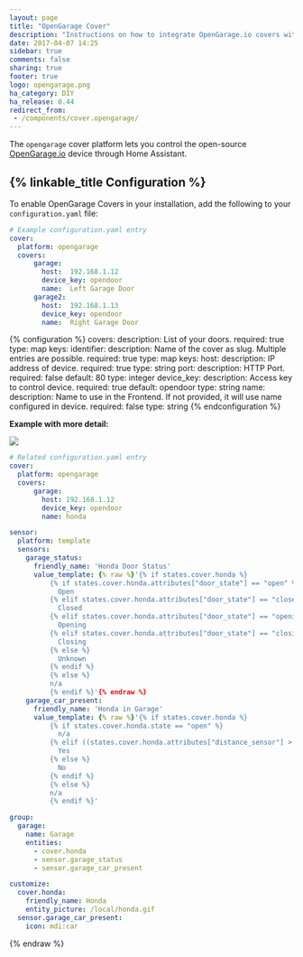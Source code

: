 ```yaml
---
layout: page
title: "OpenGarage Cover"
description: "Instructions on how to integrate OpenGarage.io covers within Home Assistant."
date: 2017-04-07 14:25
sidebar: true
comments: false
sharing: true
footer: true
logo: opengarage.png
ha_category: DIY
ha_release: 0.44
redirect_from:
 - /components/cover.opengarage/
---
```


The `opengarage` cover platform lets you control the open-source [OpenGarage.io](https://opengarage.io/) device through Home Assistant.

## {% linkable_title Configuration %}

To enable OpenGarage Covers in your installation, add the following to your `configuration.yaml` file:

```yaml
# Example configuration.yaml entry
cover:
  platform: opengarage
  covers:
      garage:
        host:  192.168.1.12
        device_key: opendoor
        name:  Left Garage Door
      garage2:
        host:  192.168.1.13
        device_key: opendoor
        name:  Right Garage Door
```

{% configuration %}
covers:
  description: List of your doors.
  required: true
  type: map
  keys:
    identifier:
      description: Name of the cover as slug. Multiple entries are possible.
      required: true
      type: map
      keys:
        host:
          description: IP address of device.
          required: true
          type: string
        port:
          description: HTTP Port.
          required: false
          default: 80
          type: integer
        device_key:
          description: Access key to control device.
          required: true
          default: opendoor
          type: string
        name:
          description: Name to use in the Frontend. If not provided, it will use name configured in device.
          required: false
          type: string
{% endconfiguration %}

**Example with more detail:**
<p class='img'>
  <img src='{{site_root}}/images/components/opengarage/cover_opengarage_details.jpg' />
</p>

```yaml
# Related configuration.yaml entry
cover:
  platform: opengarage
  covers:
      garage:
        host: 192.168.1.12
        device_key: opendoor
        name: honda

sensor:
  platform: template
  sensors:
    garage_status:
      friendly_name: 'Honda Door Status'
      value_template: {% raw %}'{% if states.cover.honda %}
          {% if states.cover.honda.attributes["door_state"] == "open" %}
            Open
          {% elif states.cover.honda.attributes["door_state"] == "closed" %}
            Closed
          {% elif states.cover.honda.attributes["door_state"] == "opening" %}
            Opening
          {% elif states.cover.honda.attributes["door_state"] == "closing" %}
            Closing
          {% else %}
            Unknown
          {% endif %}
          {% else %}
          n/a
          {% endif %}'{% endraw %}
    garage_car_present:
      friendly_name: 'Honda in Garage'
      value_template: {% raw %}'{% if states.cover.honda %}
          {% if states.cover.honda.state == "open" %}
            n/a
          {% elif ((states.cover.honda.attributes["distance_sensor"] > 40) and (states.cover.honda.attributes["distance_sensor"] < 100)) %}
            Yes
          {% else %}
            No
          {% endif %}
          {% else %}
          n/a
          {% endif %}'

group:
  garage:
    name: Garage
    entities:
      - cover.honda
      - sensor.garage_status
      - sensor.garage_car_present

customize:
  cover.honda:
    friendly_name: Honda
    entity_picture: /local/honda.gif
  sensor.garage_car_present:
    icon: mdi:car
```
{% endraw %}
